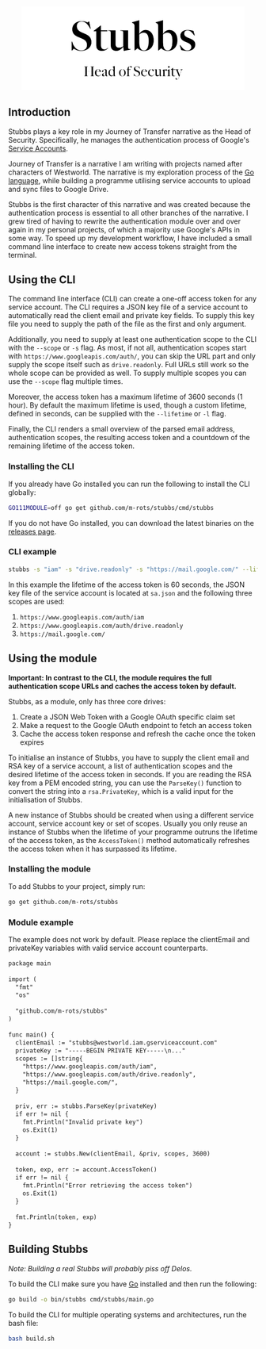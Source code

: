 <p align="center"><img width=450 src="banner.svg" /></p>

## Introduction

Stubbs plays a key role in my Journey of Transfer narrative as the Head of Security.
Specifically, he manages the authentication process of Google's [Service Accounts](https://cloud.google.com/iam/docs/service-accounts#what_are_service_accounts).

Journey of Transfer is a narrative I am writing with projects named after characters of Westworld. The narrative is my exploration process of the [Go language](https://golang.org), while building a programme utilising service accounts to upload and sync files to Google Drive.

Stubbs is the first character of this narrative and was created because the authentication process is essential to all other branches of the narrative. I grew tired of having to rewrite the authentication module over and over again in my personal projects, of which a majority use Google's APIs in some way. To speed up my development workflow, I have included a small command line interface to create new access tokens straight from the terminal.

## Using the CLI

The command line interface (CLI) can create a one-off access token for any service account. The CLI requires a JSON key file of a service account to automatically read the client email and private key fields. To supply this key file you need to supply the path of the file as the first and only argument.

Additionally, you need to supply at least one authentication scope to the CLI with the `--scope` or `-s` flag. As most, if not all, authentication scopes start with `https://www.googleapis.com/auth/`, you can skip the URL part and only supply the scope itself such as `drive.readonly`. Full URLs still work so the whole scope can be provided as well. To supply multiple scopes you can use the `--scope` flag multiple times.

Moreover, the access token has a maximum lifetime of 3600 seconds (1 hour). By default the maximum lifetime is used, though a custom lifetime, defined in seconds, can be supplied with the `--lifetime` or `-l` flag.

Finally, the CLI renders a small overview of the parsed email address, authentication scopes, the resulting access token and a countdown of the remaining lifetime of the access token.

### Installing the CLI

If you already have Go installed you can run the following to install the CLI globally:

```bash
GO111MODULE=off go get github.com/m-rots/stubbs/cmd/stubbs
```

If you do not have Go installed, you can download the latest binaries on the [releases page](https://github.com/m-rots/stubbs/releases).

### CLI example

```bash
stubbs -s "iam" -s "drive.readonly" -s "https://mail.google.com/" --lifetime 60 sa.json
```

In this example the lifetime of the access token is 60 seconds, the JSON key file of the service account is located at `sa.json` and the following three scopes are used:

1. `https://www.googleapis.com/auth/iam`
2. `https://www.googleapis.com/auth/drive.readonly`
3. `https://mail.google.com/`

## Using the module

**Important: In contrast to the CLI, the module requires the full authentication scope URLs and caches the access token by default.**

Stubbs, as a module, only has three core drives:

1. Create a JSON Web Token with a Google OAuth specific claim set
2. Make a request to the Google OAuth endpoint to fetch an access token
3. Cache the access token response and refresh the cache once the token expires

To initialise an instance of Stubbs, you have to supply the client email and RSA key of a service account, a list of authentication scopes and the desired lifetime of the access token in seconds. If you are reading the RSA key from a PEM encoded string, you can use the `ParseKey()` function to convert the string into a `rsa.PrivateKey`, which is a valid input for the initialisation of Stubbs.

A new instance of Stubbs should be created when using a different service account, service account key or set of scopes. Usually you only reuse an instance of Stubbs when the lifetime of your programme outruns the lifetime of the access token, as the `AccessToken()` method automatically refreshes the access token when it has surpassed its lifetime.

### Installing the module

To add Stubbs to your project, simply run:

```bash
go get github.com/m-rots/stubbs
```

### Module example

The example does not work by default. Please replace the clientEmail and privateKey variables with valid service account counterparts.

```golang
package main

import (
  "fmt"
  "os"
  
  "github.com/m-rots/stubbs"
)

func main() {
  clientEmail := "stubbs@westworld.iam.gserviceaccount.com"
  privateKey := "-----BEGIN PRIVATE KEY-----\n..."
  scopes := []string{
    "https://www.googleapis.com/auth/iam",
    "https://www.googleapis.com/auth/drive.readonly",
    "https://mail.google.com/",
  }

  priv, err := stubbs.ParseKey(privateKey)
  if err != nil {
    fmt.Println("Invalid private key")
    os.Exit(1)
  }

  account := stubbs.New(clientEmail, &priv, scopes, 3600)

  token, exp, err := account.AccessToken()
  if err != nil {
    fmt.Println("Error retrieving the access token")
    os.Exit(1)
  }

  fmt.Println(token, exp)
}
```

## Building Stubbs

*Note: Building a real Stubbs will probably piss off Delos.*

To build the CLI make sure you have [Go](https://golang.org/doc/install) installed and then run the following:

```bash
go build -o bin/stubbs cmd/stubbs/main.go
```

To build the CLI for multiple operating systems and architectures, run the bash file:

```bash
bash build.sh
```
